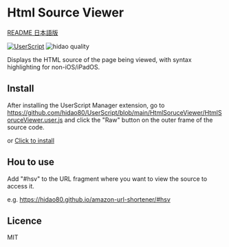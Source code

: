 # Html Source Viewer

[README 日本語版](./README_ja.md)

[![UserScript](https://img.shields.io/badge/Framework-UserScript-blue.svg)](https://en.wikipedia.org/wiki/Userscript)
![hidao quality](https://img.shields.io/badge/hidao-quality-orange.svg)

Displays the HTML source of the page being viewed, with syntax highlighting for non-iOS/iPadOS.

## Install

After installing the UserScript Manager extension, go to https://github.com/hidao80/UserScript/blob/main/HtmlSoruceViewer/HtmlSoruceViewer.user.js and click the "Raw" button on the outer frame of the source code.

or [Click to install](https://github.com/hidao80/UserScript/raw/main/HtmlSoruceViewer/HtmlSourceViewer.user.js)

## Hou to use
Add "#hsv" to the URL fragment where you want to view the source to access it.

e.g. https://hidao80.github.io/amazon-url-shortener/#hsv

## Licence

MIT
